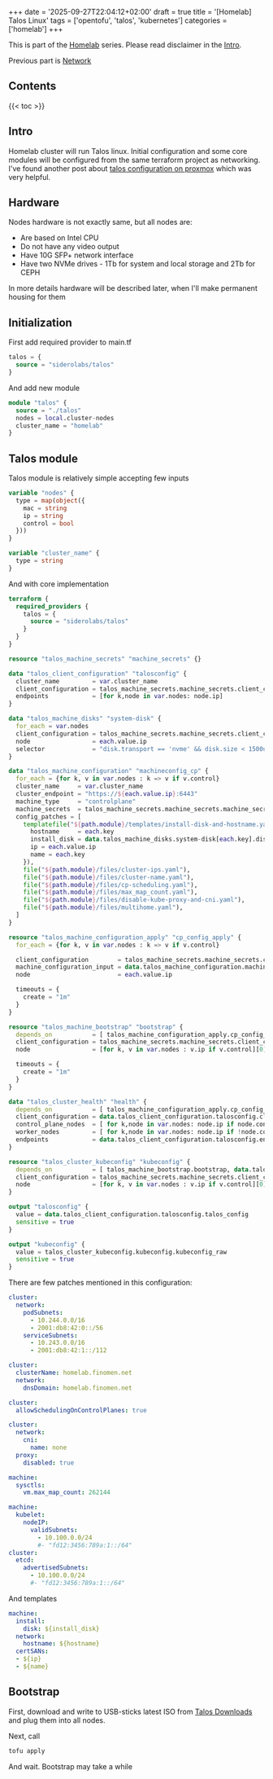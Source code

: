 +++
date = '2025-09-27T22:04:12+02:00'
draft = true
title = '[Homelab] Talos Linux'
tags = ['opentofu', 'talos', 'kubernetes']
categories = ['homelab']
+++

This is part of the [Homelab](/categories/homelab/) series. Please read disclaimer in the [Intro](/posts/homelab/).

Previous part is [Network](/posts/network/)

## Contents

{{< toc >}}

## Intro

Homelab cluster will run Talos linux. Initial configuration and some core modules will be configured from the same terraform project as networking. I've found another post about [talos configuration on proxmox](https://olav.ninja/talos-cluster-on-proxmox-with-terraform) which was very helpful.

## Hardware

Nodes hardware is not exactly same, but all nodes are:
- Are based on Intel CPU
- Do not have any video output
- Have 10G SFP+ network interface
- Have two NVMe drives - 1Tb for system and local storage and 2Tb for CEPH

In more details hardware will be described later, when I'll make permanent housing for them

## Initialization

First add required provider to main.tf
```terraform {filename=main.tf}
talos = {
  source = "siderolabs/talos"
}
```

And add new module 
```terraform {filename=main.tf}
module "talos" {
  source = "./talos"
  nodes = local.cluster-nodes
  cluster_name = "homelab"
}
```

## Talos module

Talos module is relatively simple accepting few inputs

```terraform {filename=input.tf}
variable "nodes" {
  type = map(object({
    mac = string
    ip = string
    control = bool
  }))
}

variable "cluster_name" {
  type = string
}
```

And with core implementation

```terraform {filename=talos.tf}
terraform {
  required_providers {
    talos = {
      source = "siderolabs/talos"
    }
  }
}

resource "talos_machine_secrets" "machine_secrets" {}

data "talos_client_configuration" "talosconfig" {
  cluster_name         = var.cluster_name
  client_configuration = talos_machine_secrets.machine_secrets.client_configuration
  endpoints            = [for k,node in var.nodes: node.ip]
}

data "talos_machine_disks" "system-disk" {
  for_each = var.nodes
  client_configuration = talos_machine_secrets.machine_secrets.client_configuration
  node                 = each.value.ip
  selector             = "disk.transport == 'nvme' && disk.size < 1500u * GB"
}

data "talos_machine_configuration" "machineconfig_cp" {
  for_each = {for k, v in var.nodes : k => v if v.control}
  cluster_name     = var.cluster_name
  cluster_endpoint = "https://${each.value.ip}:6443"
  machine_type     = "controlplane"
  machine_secrets  = talos_machine_secrets.machine_secrets.machine_secrets
  config_patches = [
    templatefile("${path.module}/templates/install-disk-and-hostname.yaml.tmpl", {
      hostname     = each.key
      install_disk = data.talos_machine_disks.system-disk[each.key].disks[0].dev_path
      ip = each.value.ip
      name = each.key
    }),
    file("${path.module}/files/cluster-ips.yaml"),
    file("${path.module}/files/cluster-name.yaml"),
    file("${path.module}/files/cp-scheduling.yaml"),
    file("${path.module}/files/max_map_count.yaml"),
    file("${path.module}/files/disable-kube-proxy-and-cni.yaml"),
    file("${path.module}/files/multihome.yaml"),
  ]
}

resource "talos_machine_configuration_apply" "cp_config_apply" {
  for_each = {for k, v in var.nodes : k => v if v.control}

  client_configuration        = talos_machine_secrets.machine_secrets.client_configuration
  machine_configuration_input = data.talos_machine_configuration.machineconfig_cp[each.key].machine_configuration
  node                        = each.value.ip

  timeouts = {
    create = "1m"
  }
}

resource "talos_machine_bootstrap" "bootstrap" {
  depends_on           = [ talos_machine_configuration_apply.cp_config_apply ]
  client_configuration = talos_machine_secrets.machine_secrets.client_configuration
  node                 = [for k, v in var.nodes : v.ip if v.control][0]

  timeouts = {
    create = "1m"
  }
}

data "talos_cluster_health" "health" {
  depends_on           = [ talos_machine_configuration_apply.cp_config_apply ]
  client_configuration = data.talos_client_configuration.talosconfig.client_configuration
  control_plane_nodes  = [ for k,node in var.nodes: node.ip if node.control ]
  worker_nodes         = [ for k,node in var.nodes: node.ip if !node.control ]
  endpoints            = data.talos_client_configuration.talosconfig.endpoints
}

resource "talos_cluster_kubeconfig" "kubeconfig" {
  depends_on           = [ talos_machine_bootstrap.bootstrap, data.talos_cluster_health.health ]
  client_configuration = talos_machine_secrets.machine_secrets.client_configuration
  node                 = [for k, v in var.nodes : v.ip if v.control][0]
}

output "talosconfig" {
  value = data.talos_client_configuration.talosconfig.talos_config
  sensitive = true
}

output "kubeconfig" {
  value = talos_cluster_kubeconfig.kubeconfig.kubeconfig_raw
  sensitive = true
}
```

There are few patches mentioned in this configuration:

```yaml {filename=files/cluster-ips.yaml}
cluster:
  network:
    podSubnets:
      - 10.244.0.0/16
      - 2001:db8:42:0::/56
    serviceSubnets:
      - 10.243.0.0/16
      - 2001:db8:42:1::/112
```
```yaml {filename=files/cluster-name.yaml}
cluster:
  clusterName: homelab.finomen.net
  network:
    dnsDomain: homelab.finomen.net
```
```yaml {filename=files/cp-scheduling.yaml}
cluster:
  allowSchedulingOnControlPlanes: true
```
```yaml {filename=files/max_map_count.yaml}
cluster:
  network:
    cni:
      name: none
  proxy:
    disabled: true
```
```yaml {filename=files/disable-kube-proxy-and-cni.yaml}
machine:
  sysctls:
    vm.max_map_count: 262144
```
```yaml {filename=files/multihome.yaml}
machine:
  kubelet:
    nodeIP:
      validSubnets:
        - 10.100.0.0/24
        #- "fd12:3456:789a:1::/64"
cluster:
  etcd:
    advertisedSubnets:
      - 10.100.0.0/24
      #- "fd12:3456:789a:1::/64"
```

And templates

```yaml {filename=install-disk-and-hostname.yaml.tmpl}
machine:
  install:
    disk: ${install_disk}
  network:
    hostname: ${hostname}
  certSANs:
  - ${ip}
  - ${name}
```

## Bootstrap

First, download and write to USB-sticks latest ISO from [Talos Downloads](https://www.talos.dev/v1.11/talos-guides/install/bare-metal-platforms/iso/) and plug them into all nodes.

Next, call 

```bash
tofu apply
```

And wait. Bootstrap may take a while